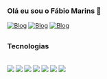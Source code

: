 
### Olá eu sou o Fábio Marins 🤙

[![Blog](https://img.shields.io/badge/Instagram-E4405F?style=for-the-badge&logo=instagram&logoColor=white)](https://www.instagram.com/_marinsfabio)
[![Blog](https://img.shields.io/badge/LinkedIn-0077B5?style=for-the-badge&logo=linkedin&logoColor=white)](https://www.linkedin.com/in/marinsfabio2907/)
[![Blog](https://img.shields.io/badge/WhatsApp-25D366?style=for-the-badge&logo=whatsapp&logoColor=white)](https://api.whatsapp.com/send?phone=5551980463516)


##

### Tecnologias
<div style="display: inline_block"><br/>
    <img align="center" src="https://img.shields.io/badge/HTML5-E34F26?style=for-the-badge&logo=html5&logoColor=white"></img>
    <img align="center" src="https://img.shields.io/badge/CSS3-1572B6?style=for-the-badge&logo=css3&logoColor=white"></img>
    <img align="center" src="https://img.shields.io/badge/JavaScript-F7DF1E?style=for-the-badge&logo=javascript&logoColor=black"></img>
    <img align="center" src="https://img.shields.io/badge/React-20232A?style=for-the-badge&logo=react&logoColor=61DAFB"></img>
    <img align="center" src="https://img.shields.io/badge/React_Native-20232A?style=for-the-badge&logo=react&logoColor=61DAFB"></img>
    <img align="center" src="https://img.shields.io/badge/Node.js-43853D?style=for-the-badge&logo=node.js&logoColor=white"></img>
    <img align="center" src="https://img.shields.io/badge/MongoDB-4EA94B?style=for-the-badge&logo=mongodb&logoColor=white"></img>
</div><br/><br/>
